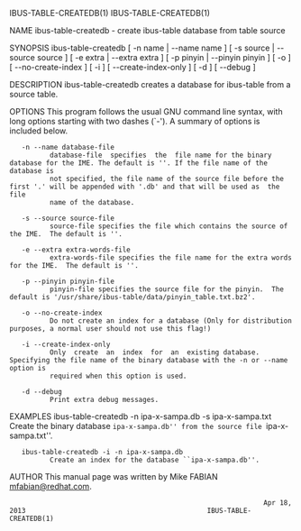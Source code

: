 IBUS-TABLE-CREATEDB(1)                                                                                                      IBUS-TABLE-CREATEDB(1)

NAME
       ibus-table-createdb - create ibus-table database from table source

SYNOPSIS
       ibus-table-createdb  [ -n name | --name name ] [ -s source | --source source ] [ -e extra | --extra extra ] [ -p pinyin | --pinyin pinyin ]
       [ -o ] [ --no-create-index ] [ -i ] [ --create-index-only ] [ -d ] [ --debug ]

DESCRIPTION
       ibus-table-createdb creates a database for ibus-table from a source table.

OPTIONS
       This program follows the usual GNU command line syntax, with long options starting with two dashes (`-').  A summary of options is included
       below.

       -n --name database-file
              database-file  specifies  the  file name for the binary database for the IME. The default is ''. If the file name of the database is
              not specified, the file name of the source file before the first '.' will be appended with '.db' and that will be used as  the  file
              name of the database.

       -s --source source-file
              source-file specifies the file which contains the source of the IME.  The default is ''.

       -e --extra extra-words-file
              extra-words-file specifies the file name for the extra words for the IME.  The default is ''.

       -p --pinyin pinyin-file
              pinyin-file specifies the source file for the pinyin.  The default is '/usr/share/ibus-table/data/pinyin_table.txt.bz2'.

       -o --no-create-index
              Do not create an index for a database (Only for distribution purposes, a normal user should not use this flag!)

       -i --create-index-only
              Only  create  an  index  for  an  existing database. Specifying the file name of the binary database with the -n or --name option is
              required when this option is used.

       -d --debug
              Print extra debug messages.

EXAMPLES
       ibus-table-createdb -n ipa-x-sampa.db -s ipa-x-sampa.txt
              Create the binary database ``ipa-x-sampa.db'' from the source file ``ipa-x-sampa.txt''.

       ibus-table-createdb -i -n ipa-x-sampa.db
              Create an index for the database ``ipa-x-sampa.db''.

AUTHOR
       This manual page was written by Mike FABIAN <mfabian@redhat.com>.

                                                                   Apr 18, 2013                                             IBUS-TABLE-CREATEDB(1)
